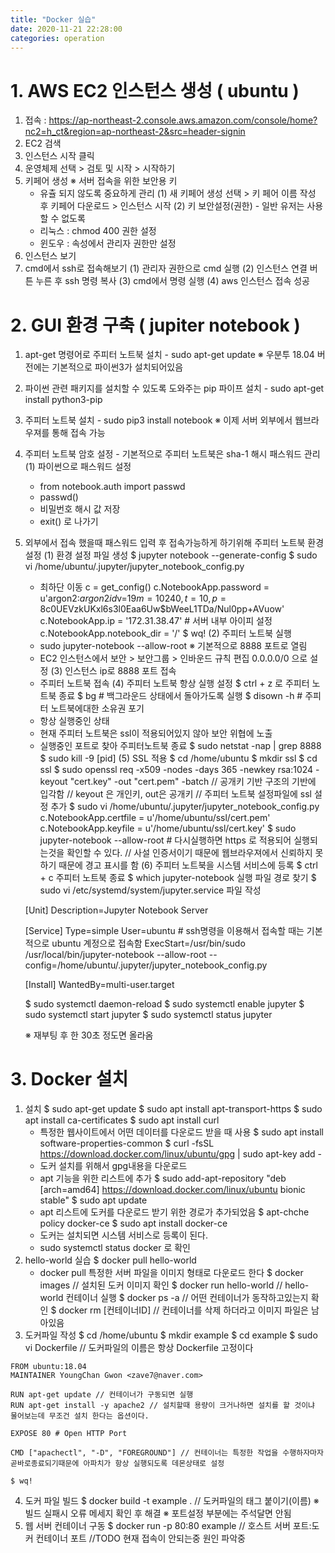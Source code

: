 ```yaml
---
title: "Docker 실습"
date: 2020-11-21 22:28:00
categories: operation
---
```


# 1. AWS EC2 인스턴스 생성 ( ubuntu )
  1) 접속 : https://ap-northeast-2.console.aws.amazon.com/console/home?nc2=h_ct&region=ap-northeast-2&src=header-signin
  2) EC2 검색
  3) 인스턴스 시작 클릭
  4) 운영체제 선택 > 검토 및 시작 > 시작하기
  5) 키페어 생성
    ※ 서버 접속을 위한 보안용 키
      - 유츌 되지 않도록 중요하게 관리
    (1) 새 키페어 생성 선택 > 키 페어 이름 작성 후 키페어 다운로드 > 인스턴스 시작
    (2) 키 보안설정(권한) - 일반 유저는 사용할 수 없도록
      - 리눅스 : chmod 400 권한 설정
      - 윈도우 : 속성에서 관리자 권한만 설정
  6) 인스턴스 보기
  7) cmd에서 ssh로 접속해보기
    (1) 관리자 권한으로 cmd 실행
    (2) 인스턴스 연결 버튼 누른 후 ssh 명령 복사
    (3) cmd에서 명령 실행
    (4) aws 인스턴스 접속 성공
# 2. GUI 환경 구축 ( jupiter notebook )
  1) apt-get 명령어로 주피터 노트북 설치
    - sudo apt-get update
    ※ 우분투 18.04 버전에는 기본적으로 파이썬3가 설치되어있음
  2) 파이썬 관련 패키지를 설치할 수 있도록 도와주는 pip 파이프 설치
    - sudo apt-get install python3-pip
  3) 주피터 노트북 설치
    - sudo pip3 install notebook
    ※ 이제 서버 외부에서 웹브라우져를 통해 접속 가능
  4) 주피터 노트북 암호 설정
    - 기본적으로 주피터 노트북은 sha-1 해시 패스워드 관리
    (1) 파이썬으로 패스워드 설정
      - from notebook.auth import passwd
      - passwd()
      - 비밀번호 해시 값 저장
      - exit() 로 나가기
  5) 외부에서 접속 했을때 패스워드 입력 후 접속가능하게 하기위해 주피터 노트북 환경 설정
    (1) 환경 설정 파일 생성
      $ jupyter notebook --generate-config 
      $ sudo vi /home/ubuntu/.jupyter/jupyter_notebook_config.py
      - 최하단 이동
      c = get_config()
      c.NotebookApp.password = u'argon2:$argon2id$v=19$m=10240,t=10,p=8$c0UEVzkUKxl6s3l0Eaa6Uw$bWeeL1TDa/Nul0pp+AVuow'
      c.NotebookApp.ip = '172.31.38.47' # 서버 내부 아이피 설정
      c.NotebookApp.notebook_dir = '/'
      $ wq!
    (2) 주피터 노트북 실행
      - sudo jupyter-notebook --allow-root
      ※ 기본적으로 8888 포트로 열림
      - EC2 인스턴스에서 보안 > 보안그룹 > 인바운드 규칙 편집 0.0.0.0/0 으로 설정
    (3) 인스턴스 ip로 8888 포트 접속
      - 주피터 노트북 접속
    (4) 주피터 노트북 항상 실행 설정
      $ ctrl + z 로 주피터 노트북 종료
      $ bg # 백그라운드 상태에서 돌아가도록 실행
      $ disown -h # 주피터 노트북에대한 소유권 포기
      - 항상 실행중인 상태
      - 현재 주피터 노트북은 ssl이 적용되어있지 않아 보안 위협에 노출
      - 실행중인 포트로 찾아 주피터노트북 종료
      $ sudo netstat -nap | grep 8888
      $ sudo kill -9 [pid]
    (5) SSL 적용
      $ cd /home/ubuntu
      $ mkdir ssl
      $ cd ssl
      $ sudo openssl req -x509 -nodes -days 365 -newkey rsa:1024 -keyout "cert.key" -out "cert.pem" -batch
      // 공개키 기반 구조의 기반에 입각함
      // keyout 은 개인키, out은 공개키
      // 주피터 노트북 설정파일에 ssl 설정 추가
      $ sudo vi /home/ubuntu/.jupyter/jupyter_notebook_config.py
      c.NotebookApp.certfile = u'/home/ubuntu/ssl/cert.pem'
      c.NotebookApp.keyfile = u'/home/ubuntu/ssl/cert.key'
      $ sudo jupyter-notebook --allow-root # 다시실행하면 https 로 적용되어 실행되는것을 확인할 수 있다.
      // 사설 인증서이기 때문에 웹브라우져에서 신뢰하지 못하기 때문에 경고 표시를 함
    (6) 주피터 노트북을 시스템 서비스에 등록
      $ ctrl + c 주피터 노트북 종료
      $ which jupyter-notebook 실행 파일 경로 찾기
      $ sudo vi /etc/systemd/system/jupyter.service 파일 작성
      
      [Unit]
      Description=Jupyter Notebook Server
      
      [Service]
      Type=simple
      User=ubuntu # ssh명령을 이용해서 접속할 때는 기본적으로 ubuntu 계정으로 접속함
      ExecStart=/usr/bin/sudo /usr/local/bin/jupyter-notebook --allow-root --config=/home/ubuntu/.jupyter/jupyter_notebook_config.py
      
      [Install]
      WantedBy=multi-user.target
      
      $ sudo systemctl daemon-reload
      $ sudo systemctl enable jupyter
      $ sudo systemctl start jupyter
      $ sudo systemctl status jupyter
      
      ※ 재부팅 후 한 30초 정도면 올라옴
# 3. Docker 설치
  1) 설치
    $ sudo apt-get update
    $ sudo apt install apt-transport-https
    $ sudo apt install ca-certificates
    $ sudo apt install curl
      - 특정한 웹사이트에서 어떤 데이터를 다운로드 받을 때 사용
    $ sudo apt install software-properties-common
    $ curl -fsSL https://download.docker.com/linux/ubuntu/gpg | sudo apt-key add -
      - 도커 설치를 위해서 gpg내용을 다운로드
      - apt 기능을 위한 리스트에 추가
    $ sudo add-apt-repository "deb [arch=amd64] https://download.docker.com/linux/ubuntu bionic stable"
    $ sudo apt update
      - apt 리스트에 도커를 다운로드 받기 위한 경로가 추가되었음
    $ apt-chche policy docker-ce
    $ sudo apt install docker-ce
      - 도커는 설치되면 시스템 서비스로 등록이 된다.
      - sudo systemctl status docker 로 확인
  2) hello-world 실습
    $ docker pull hello-world
      - docker pull 특정한 서버 파일을 이미지 형태로 다운로드 한다
    $ docker images // 설치된 도커 이미지 확인
    $ docker run hello-world // hello-world 컨테이너 실행
    $ docker ps -a  // 어떤 컨테이너가 동작하고있는지 확인
    $ docker rm [컨테이너ID] // 컨테이너를 삭제 하더라고 이미지 파일은 남아있음
  3) 도커파일 작성
    $ cd /home/ubuntu
    $ mkdir example
    $ cd example
    $ sudo vi Dockerfile // 도커파일의 이름은 항상 Dockerfile 고정이다
    
    FROM ubuntu:18.04
    MAINTAINER YoungChan Gwon <zave7@naver.com>
    
    RUN apt-get update // 컨테이너가 구동되면 실행
    RUN apt-get install -y apache2 // 설치할때 용량이 크거나하면 설치를 할 것이냐 물어보는데 무조건 설치 한다는 옵션이다.
    
    EXPOSE 80 # Open HTTP Port
    
    CMD ["apachectl", "-D", "FOREGROUND"] // 컨테이너는 특정한 작업을 수행하자마자 곧바로종료되기때문에 아파치가 항상 실행되도록 데몬상태로 설정
    
    $ wq!
  4) 도커 파일 빌드
    $ docker build -t example .  // 도커파일의 태그 붙이기(이름)
    ※ 빌드 실패시 오류 메세지 확인 후 해결
    ※ 포트설정 부분에는 주석달면 안됨
  5) 웹 서버 컨테이너 구동
    $ docker run -p 80:80 example // 호스트 서버 포트:도커 컨테이너 포트
    //TODO 현재 접속이 안되는중 원인 파악중
            
            
            
            
            
            
            
            
            
            
            
            
            
            
            
            
            
            
            
            
            
      
      
      
      
      
      
